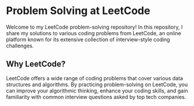 # Problem Solving at LeetCode

Welcome to my LeetCode problem-solving repository! In this repository, 
I share my solutions to various coding problems from LeetCode, an online platform known for its extensive collection of interview-style coding challenges.

## Why LeetCode?

LeetCode offers a wide range of coding problems that cover various data structures and algorithms. 
By practicing problem-solving on LeetCode, you can improve your algorithmic thinking, enhance your coding skills, and gain familiarity with common interview questions asked by top tech companies.
